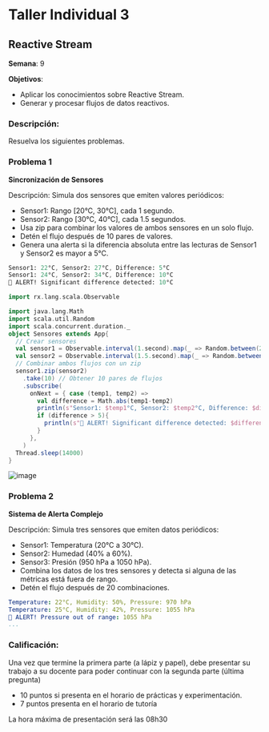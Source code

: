 # Taller Individual  3
## Reactive Stream

**Semana**: 9

**Objetivos**:

- Aplicar los conocimientos sobre Reactive Stream.
- Generar y procesar flujos de datos reactivos.

### Descripción:

Resuelva los siguientes problemas.

### Problema 1
**Sincronización de Sensores**

Descripción: Simula dos sensores que emiten valores periódicos:

- Sensor1: Rango [20°C, 30°C], cada 1 segundo.
- Sensor2: Rango [30°C, 40°C], cada 1.5 segundos.
- Usa zip para combinar los valores de ambos sensores en un solo flujo.
- Detén el flujo después de 10 pares de valores.
- Genera una alerta si la diferencia absoluta entre las lecturas de Sensor1 y Sensor2 es mayor a 5°C.
  

```mathematica
Sensor1: 22°C, Sensor2: 27°C, Difference: 5°C
Sensor1: 24°C, Sensor2: 34°C, Difference: 10°C
🚨 ALERT! Significant difference detected: 10°C
```

```Scala
import rx.lang.scala.Observable

import java.lang.Math
import scala.util.Random
import scala.concurrent.duration._
object Sensores extends App{
  // Crear sensores
  val sensor1 = Observable.interval(1.second).map(_ => Random.between(20, 30))
  val sensor2 = Observable.interval(1.5.second).map(_ => Random.between(30, 40))
  // Combinar ambos flujos con un zip
  sensor1.zip(sensor2)
    .take(10) // Obtener 10 pares de flujos
    .subscribe(
      onNext = { case (temp1, temp2) =>
        val difference = Math.abs(temp1-temp2)
        println(s"Sensor1: $temp1°C, Sensor2: $temp2°C, Difference: $difference")
        if (difference > 5){
          println(s"🚨 ALERT! Significant difference detected: $difference°C")
        }
      },
    )
  Thread.sleep(14000)
}
```
![image](https://github.com/user-attachments/assets/c8853755-37f1-4116-9ff0-01f1057820e4)

### Problema 2
**Sistema de Alerta Complejo**

Descripción: Simula tres sensores que emiten datos periódicos:

- Sensor1: Temperatura (20°C a 30°C).
- Sensor2: Humedad (40% a 60%).
- Sensor3: Presión (950 hPa a 1050 hPa).
- Combina los datos de los tres sensores y detecta si alguna de las métricas está fuera de rango.
- Detén el flujo después de 20 combinaciones.

```yaml
Temperature: 22°C, Humidity: 50%, Pressure: 970 hPa
Temperature: 25°C, Humidity: 42%, Pressure: 1055 hPa
🚨 ALERT! Pressure out of range: 1055 hPa
...
```

### Calificación:

Una vez que termine la primera parte (a lápiz y papel), debe presentar su trabajo a su docente para poder continuar con la segunda parte (última pregunta)

- 10 puntos si presenta en el horario de prácticas y experimentación.
- 7 puntos presenta en el horario de tutoría

La hora máxima de presentación será las 08h30
